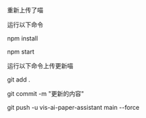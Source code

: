 重新上传了喵

运行以下命令

npm install

npm start

运行以下命令上传更新喵

git add .

git commit -m "更新的内容"

git push -u vis-ai-paper-assistant main --force